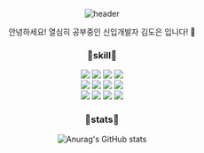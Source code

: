 
<!--
**dodawndo/dodawndo** is a ✨ _special_ ✨ repository because its `README.md` (this file) appears on your GitHub profile.

Here are some ideas to get you started:

- 🔭 I’m currently working on ...
- 🌱 I’m currently learning ...
- 👯 I’m looking to collaborate on ...
- 🤔 I’m looking for help with ...
- 💬 Ask me about ...
- 📫 How to reach me: ...
- 😄 Pronouns: ...
- ⚡ Fun fact: ...
-->

<div align=center>

![header](https://capsule-render.vercel.app/api?type=rounded&color=auto&height=100&section=header&text=Hello!&animation=twinkling&fontSize=40)

안녕하세요! 열심히 공부중인 신입개발자 김도은 입니다! :hatched_chick:
  
### :icecream:skill:icecream:

<img src="https://img.shields.io/badge/Java-EB1B23?style=flat-square&logo=Java&logoColor=white"/>  
<img src="https://img.shields.io/badge/HTML5-E34F26?style=flat-square&logo=HTML5&logoColor=white"/>  
<img src="https://img.shields.io/badge/CSS3-1572B6?style=flat-square&logo=CSS3&logoColor=white"/>  
<img src="https://img.shields.io/badge/JavaScript-F7DF1E?style=flat-square&logo=JavaScript&logoColor=white"/> <br>
<img src="https://img.shields.io/badge/BootStrap-7952B3?style=flat-square&logo=BootStrap&logoColor=white"/> 
<img src="https://img.shields.io/badge/jQuery-0769AD?style=flat-square&logo=jQuery&logoColor=white"/>  
<img src="https://img.shields.io/badge/JSON-000000?style=flat-square&logo=JSON&logoColor=white"/> 
<img src="https://img.shields.io/badge/Spring-6DB33F?style=flat-square&logo=Spring&logoColor=white"/> <br>  
<img src="https://img.shields.io/badge/AndroidStudio-3DDC84?style=flat-square&logo=AndroidStudio&logoColor=white"/> 
<img src="https://img.shields.io/badge/MySQL-4479A1?style=flat-square&logo=MySQL&logoColor=white"/>
<img src="https://img.shields.io/badge/Oracle-F80000?style=flat-square&logo=Oracle&logoColor=white"/>
<img src="https://img.shields.io/badge/GitHub-181717?style=flat-square&logo=GitHub&logoColor=white"/>
  

### :deciduous_tree:stats:deciduous_tree:
![Anurag's GitHub stats](https://github-readme-stats.vercel.app/api?username=dodawndo&hide=contribs&count_private=true&show_icons=true&theme=buefy)

<!--  
[![Top Langs](https://github-readme-stats.vercel.app/api/top-langs/?username=dodawndo&layout=compact)](https://github.com/dodawndo/github-readme-stats)
-->  
  
</div>
